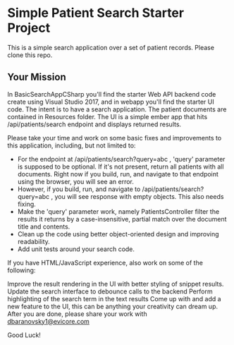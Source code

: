 # Simple Patient Search Starter Project

This is a simple search application over a set of patient records. Please clone this repo.

## Your Mission

In BasicSearchAppCSharp you'll find the starter Web API backend code create using Visual Studio 2017, and in webapp you'll find the starter UI code. The intent is to have a search application. The patient documents are contained in Resources folder. The UI is a simple ember app that hits /api/patients/search endpoint and displays returned results.

Please take your time and work on some basic fixes and improvements to this application, including, but not limited to:

* For the endpoint at /api/patients/search?query=abc , 'query' parameter is supposed to be optional. If it's not present, return all patients with all documents. Right now if you build, run, and navigate to that endpoint using the browser, you will see an error.
* However, if you build, run, and navigate to /api/patients/search?query=abc , you will see response with empty objects. This also needs fixing.
* Make the 'query' parameter work, namely PatientsController filter the results it returns by a case-insensitive, partial match over the document title and contents.
* Clean up the code using better object-oriented design and improving readability.
* Add unit tests around your search code.

If you have HTML/JavaScript experience, also work on some of the following:

Improve the result rendering in the UI with better styling of snippet results.
Update the search interface to debounce calls to the backend
Perform highlighting of the search term in the text results
Come up with and add a new feature to the UI, this can be anything your creativity can dream up.
After you are done, please share your work with dbaranovsky1@evicore.com

Good Luck!
